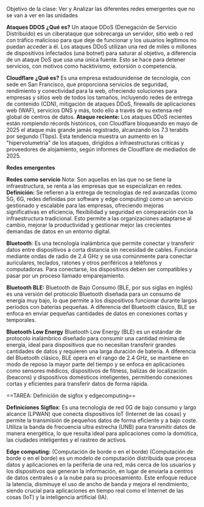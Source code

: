 Objetivo de la clase: Ver y Analizar las diferentes redes emergentes que no se van a ver en las unidades

**Ataques DDOS** 
**¿Qué es?**
Un ataque DDoS (Denegación de Servicio Distribuido) es un ciberataque que sobrecarga un servidor, sitio web o red con tráfico malicioso para que deje de funcionar y los usuarios legítimos no puedan acceder a él. Los ataques DDoS utilizan una red de miles o millones de dispositivos infectados (una botnet) para saturar al objetivo, a diferencia de un ataque DoS que usa una única fuente. Esto se hace para detener servicios, con motivos como hacktivismo, extorsión o competencia.

**Cloudflare**
**¿Qué es?**
Es una empresa estadounidense de tecnología, con sede en San Francisco, que proporciona servicios de seguridad, rendimiento y conectividad para la web, ofreciendo soluciones para empresas y sitios web de todos los tamaños, incluyendo redes de entrega de contenido (CDN), mitigación de ataques DDoS, firewalls de aplicaciones web (WAF), servicios DNS y más, todo ello a través de su extensa red global de centros de datos.
**Ataque reciente:** Los ataques DDoS recientes están rompiendo récords históricos, con Cloudflare bloqueando en mayo de 2025 el ataque más grande jamás registrado, alcanzando los 7.3 terabits por segundo (Tbps). Esta tendencia muestra un aumento en la "hipervolumetría" de los ataques, dirigidos a infraestructuras críticas y proveedores de alojamiento, según informes de Cloudflare de mediados de 2025.

**Redes emergentes** 

**Redes como servicio** 
Nota: Son aquellas en las que no se tiene la infraestructura, se renta a las empresas que se especializan en redes.
**Definición:** 
Se refieren a la entrega de tecnologías de red avanzadas (como 5G, 6G, redes definidas por software y edge computing) como un servicio gestionado y escalable para las empresas, ofreciendo mejoras significativas en eficiencia, flexibilidad y seguridad en comparación con la infraestructura tradicional. Esto permite a las organizaciones adaptarse al cambio, mejorar la productividad y gestionar mejor las crecientes demandas de datos en un entorno digital. 

**Bluetooth**:
Es una tecnología inalámbrica que permite conectar y transferir datos entre dispositivos a corta distancia sin necesidad de cables. Funciona mediante ondas de radio de 2.4 GHz y se usa comúnmente para conectar auriculares, teclados, ratones y otros periféricos a teléfonos y computadoras. Para conectarse, los dispositivos deben ser compatibles y pasar por un proceso llamado emparejamiento.

**Bluetooth BLE:**
Bluetooth de Bajo Consumo (BLE, por sus siglas en inglés) es una versión del protocolo Bluetooth diseñada para un consumo de energía muy bajo, lo que permite a los dispositivos funcionar durante largos períodos con baterías pequeñas. A diferencia del Bluetooth clásico, BLE se enfoca en enviar pequeñas cantidades de datos en conexiones cortas y temporales. 

**Bluetooth Low Energy**
Bluetooth Low Energy (BLE) es un estándar de protocolo inalámbrico diseñado para consumir una cantidad mínima de energía, ideal para dispositivos que no necesitan transferir grandes cantidades de datos y requieren una larga duración de batería. A diferencia del Bluetooth clásico, BLE opera en el rango de 2.4 GHz, se mantiene en modo de reposo la mayor parte del tiempo y se enfoca en aplicaciones como sensores médicos, dispositivos de fitness, balizas de localización (beacons) y dispositivos domésticos inteligentes, permitiendo conexiones cortas y eficientes para transferir datos de forma rápida.


==TAREA: Definición de sigfox y edgecomputing==


**Definiciones** 
**Sigflox**:
Es una tecnología de red 0G de bajo consumo y largo alcance (LPWAN) que conecta dispositivos IoT (Internet de las cosas) y permite la transmisión de pequeños datos de forma eficiente y a bajo coste. Utiliza la banda de frecuencia ultra estrecha (UNB) para transmitir datos de manera energética, lo que resulta ideal para aplicaciones como la domótica, las ciudades inteligentes y el rastreo de activos. 


**Edge computing:**
(Computación de borde o en el borde) (Computación de borde o en el borde) es un modelo de computación distribuida que procesa datos y aplicaciones en la periferia de una red, más cerca de los usuarios y los dispositivos que generan la información, en lugar de enviarla a centros de datos centrales o a la nube para su procesamiento. Este enfoque reduce la latencia, disminuye el uso de ancho de banda y mejora el rendimiento, siendo crucial para aplicaciones en tiempo real como el Internet de las cosas (IoT) y la inteligencia artificial (IA).